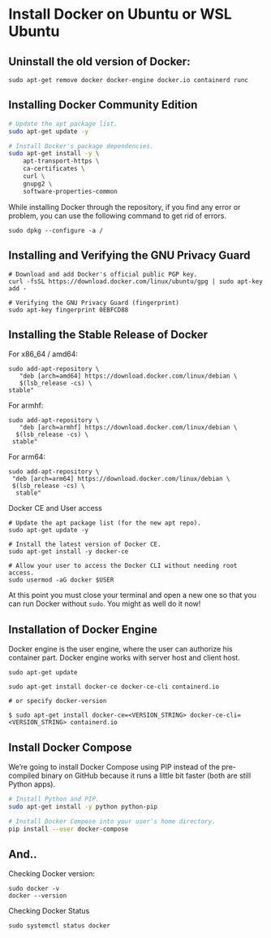 # Install Docker on Ubuntu or WSL Ubuntu

## Uninstall the old version of Docker:

```
sudo apt-get remove docker docker-engine docker.io containerd runc
```

## Installing Docker Community Edition

```sh
# Update the apt package list.
sudo apt-get update -y

# Install Docker's package dependencies.
sudo apt-get install -y \
    apt-transport-https \
    ca-certificates \
    curl \
    gnupg2 \
    software-properties-common
```

While installing Docker through the repository, if you find any error or problem, you can use the following command to get rid of errors.

```
sudo dpkg --configure -a /
```

## Installing and Verifying the GNU Privacy Guard

```
# Download and add Docker's official public PGP key.
curl -fsSL https://download.docker.com/linux/ubuntu/gpg | sudo apt-key add -

# Verifying the GNU Privacy Guard (fingerprint)
sudo apt-key fingerprint 0EBFCD88
```

## Installing the Stable Release of Docker

For x86_64 / amd64:

```
sudo add-apt-repository \
   "deb [arch=amd64] https://download.docker.com/linux/debian \
   $(lsb_release -cs) \
stable"
```

For armhf:

```
sudo add-apt-repository \
   "deb [arch=armhf] https://download.docker.com/linux/debian \
  $(lsb_release -cs) \
 stable"
```

For arm64:

```
sudo add-apt-repository \
 "deb [arch=arm64] https://download.docker.com/linux/debian \
 $(lsb_release -cs) \
  stable"
```

Docker CE and User access

```
# Update the apt package list (for the new apt repo).
sudo apt-get update -y

# Install the latest version of Docker CE.
sudo apt-get install -y docker-ce

# Allow your user to access the Docker CLI without needing root access.
sudo usermod -aG docker $USER
```

At this point you must close your terminal and open a new one so that you can run Docker without `sudo`. You might as well do it now!

## Installation of Docker Engine

Docker engine is the user engine, where the user can authorize his container part. Docker engine works with server host and client host.

```
sudo apt-get update

sudo apt-get install docker-ce docker-ce-cli containerd.io

# or specify docker-version

$ sudo apt-get install docker-ce=<VERSION_STRING> docker-ce-cli=<VERSION_STRING> containerd.io
```

## Install Docker Compose

We’re going to install Docker Compose using PIP instead of the pre-compiled binary on GitHub because it runs a little bit faster (both are still Python apps).

```sh
# Install Python and PIP.
sudo apt-get install -y python python-pip

# Install Docker Compose into your user's home directory.
pip install --user docker-compose
```

## And..

Checking Docker version:

```
sudo docker -v
docker --version
```

Checking Docker Status

```
sudo systemctl status docker
```
